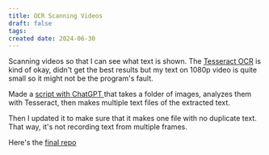 ```yaml
---
title: OCR Scanning Videos
draft: false
tags: 
created date: 2024-06-30
---
```

Scanning videos so that I can see what text is shown. The [Tesseract OCR](https://tesseract-ocr.github.io) is kind of okay, didn't get the best results but my text on 1080p video is quite small so it might not be the program's fault.

Made a [script with ChatGPT ](https://chatgpt.com/share/5f5d862b-9628-48b5-8bd4-d71d46ae812d)that takes a folder of images, analyzes them with Tesseract, then makes multiple text files of the extracted text.

Then I updated it to make sure that it makes one file with no duplicate text. That way, it's not recording text from multiple frames.

Here's the [final repo](https://github.com/kennalewi/OCRScanningVideos/tree/main)